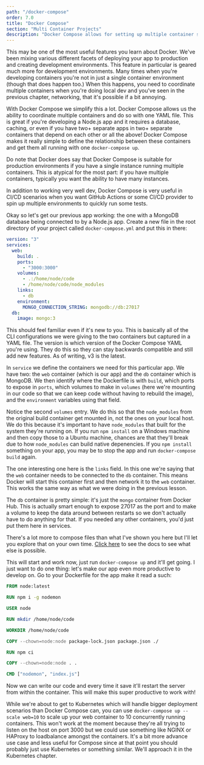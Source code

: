 ```yaml
---
path: "/docker-compose"
order: 7.0
title: "Docker Compose"
section: "Multi Container Projects"
description: "Docker Compose allows for setting up multiple container set ups with a single configuration file as opposed to having to hand create your development. Brian shows how to take the Node.js + MongoDB app and create the environment with just `docker-compose up`."
---
```


This may be one of the most useful features you learn about Docker. We've been mixing various different facets of deploying your app to production and creating development environments. This feature in particular is geared much more for development environments. Many times when you're developing containers you're not in just a single container environment (though that does happen too.) When this happens, you need to coordinate multiple containers when you're doing local dev and you've seen in the previous chapter, networking, that it's possible if a bit annoying.

With Docker Compose we simplify this a lot. Docker Compose allows us the ability to coordinate multiple containers and do so with one YAML file. This is great if you're developing a Node.js app and it requires a database, caching, or even if you have two+ separate apps in two+ separate containers that depend on each other or all the above! Docker Compose makes it really simple to define the relationship between these containers and get them all running with one `docker-compose up`.

Do note that Docker does say that Docker Compose is suitable for production environments if you have a single instance running multiple containers. This is atypical for the most part: if you have multiple containers, typically you want the ability to have many instances.

In addition to working very well dev, Docker Compose is very useful in CI/CD scenarios when you want GitHub Actions or some CI/CD provider to spin up multiple environments to quickly run some tests.

Okay so let's get our previous app working: the one with a MongoDB database being connected to by a Node.js app. Create a new file in the root directory of your project called `docker-compose.yml` and put this in there:

```yml
version: "3"
services:
  web:
    build: .
    ports:
      - "3000:3000"
    volumes:
      - .:/home/node/code
      - /home/node/code/node_modules
    links:
      - db
    environment:
      MONGO_CONNECTION_STRING: mongodb://db:27017
  db:
    image: mongo:3
```

This should feel familiar even if it's new to you. This is basically all of the CLI configurations we were giving to the two containers but captured in a YAML file. The version is which version of the Docker Compose YAML you're using. They do this so they can stay backwards compatible and still add new features. As of writing, v3 is the latest.

In `service` we define the containers we need for this particular app. We have two: the `web` container (which is our app) and the `db` container which is MongoDB. We then identify where the Dockerfile is with `build`, which ports to expose in `ports`, which volumes to make in `volumes` (here we're mounting in our code so that we can keep code without having to rebuild the image), and the `environment` variables using that field.

Notice the second `volumes` entry. We do this so that the `node_modules` from the original build container get mounted in, not the ones on your local host. We do this because it's important to have `node_modules` that built for the system they're running on. If you run `npm install` on a Windows machine and then copy those to a Ubuntu machine, chances are that they'll break due to how `node_modules` can build native depenencies. If you `npm install` something on your app, you may be to stop the app and run `docker-compose build` again.

The one interesting one here is the `links` field. In this one we're saying that the `web` container needs to be connected to the `db` container. This means Docker will start this container first and then network it to the `web` container. This works the same way as what we were doing in the previous lesson.

The `db` container is pretty simple: it's just the `mongo` container from Docker Hub. This is actually smart enough to expose 27017 as the port and to make a volume to keep the data around between restarts so we don't actually have to do anything for that. If you needed any other containers, you'd just put them here in services.

There's a lot more to compose files than what I've shown you here but I'll let you explore that on your own time. [Click here][compose] to see the docs to see what else is possible.

This will start and work now, just run `docker-compose up` and it'll get going. I just want to do one thing: let's make our app even more productive to develop on. Go to your Dockerfile for the app make it read a such:

```dockerfile
FROM node:latest

RUN npm i -g nodemon

USER node

RUN mkdir /home/node/code

WORKDIR /home/node/code

COPY --chown=node:node package-lock.json package.json ./

RUN npm ci

COPY --chown=node:node . .

CMD ["nodemon", "index.js"]
```

Now we can write our code and every time it save it'll restart the server from within the container. This will make this super productive to work with!

While we're about to get to Kubernetes which will handle bigger deployment scenarios than Docker Compose can, you can use `docker-compose up --scale web=10` to scale up your web container to 10 concurrently running containers. This won't work at the moment because they're all trying to listen on the host on port 3000 but we could use something like NGINX or HAProxy to loadbalance amongst the containers. It's a bit more advance use case and less useful for Compose since at that point you should probably just use Kubernetes or something similar. We'll approach it in the Kubernetes chapter.

[compose]: https://docs.docker.com/compose/compose-file/#compose-file-structure-and-examples
